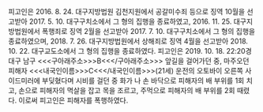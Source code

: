 피고인은 2016. 8. 24. 대구지방법원 김천지원에서 공갈미수죄 등으로 징역 10월을 선고받아 2017. 5. 10. 대구구치소에서 그 형의 집행을 종료하였고, 2016. 11. 25. 대구지방법원에서 폭행죄로 징역 2월을 선고받아 2017. 7. 10. 대구구치소에서 그 형의 집행을 종료하였으며, 2018. 7. 26. 대구지방법원에서 상해죄로 징역 4월을 선고받아 2018. 10. 22. 대구교도소에서 그 형의 집행을 종료하였다.
피고인은 2019. 10. 18. 22:20경 대구 남구 <<<구아래주소>>>B<<</구아래주소>>> 앞길을 걸어가던 중, 마주오던 피해자 <<<내국인이름>>>C<<</내국인이름>>>(21세) 운전의 오토바이 오른쪽 사이드미러에 부딪혔다며 시비를 걸던 중 화가 나 손 바닥으로 피해자의 배 부위를 1회 치고, 손으로 피해자의 멱살을 잡고 목을 조르고, 주먹으로 피해자의 배 부위를 2회 때렸다.
이로써 피고인은 피해자를 폭행하였다.